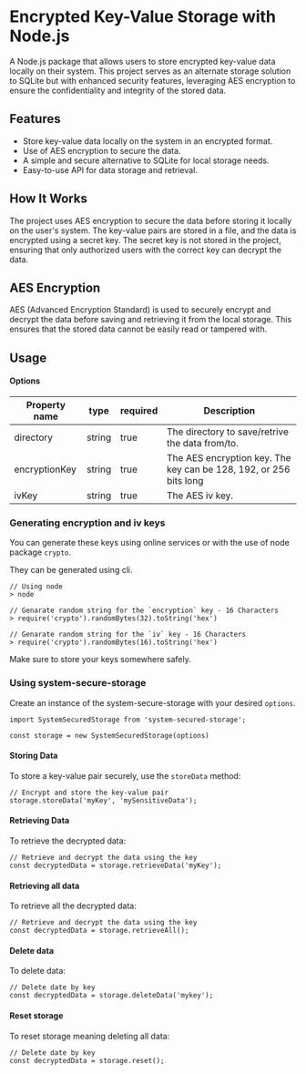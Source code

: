 # Encrypted Key-Value Storage with Node.js

A Node.js package that allows users to store encrypted key-value data locally on their system. This project serves as an alternate storage solution to SQLite but with enhanced security features, leveraging AES encryption to ensure the confidentiality and integrity of the stored data.

## Features

- Store key-value data locally on the system in an encrypted format.
- Use of AES encryption to secure the data.
- A simple and secure alternative to SQLite for local storage needs.
- Easy-to-use API for data storage and retrieval.

## How It Works

The project uses AES encryption to secure the data before storing it locally on the user's system. The key-value pairs are stored in a file, and the data is encrypted using a secret key. The secret key is not stored in the project, ensuring that only authorized users with the correct key can decrypt the data.

## AES Encryption

AES (Advanced Encryption Standard) is used to securely encrypt and decrypt the data before saving and retrieving it from the local storage. This ensures that the stored data cannot be easily read or tampered with.

## Usage

#### Options

| Property name | type   | required | Description                                                       |
| ------------- | ------ | -------- | ----------------------------------------------------------------- |
| directory     | string | true     | The directory to save/retrive the data from/to.                   |
| encryptionKey | string | true     | The AES encryption key. The key can be 128, 192, or 256 bits long |
| ivKey         | string | true     | The AES iv key.                                                   |

### Generating encryption and iv keys

You can generate these keys using online services or with the use of node package `crypto`.

They can be generated using cli.

```
// Using node
> node

// Genarate random string for the `encryption` key - 16 Characters
> require('crypto').randomBytes(32).toString('hex')

// Genarate random string for the `iv` key - 16 Characters
> require('crypto').randomBytes(16).toString('hex')
```

Make sure to store your keys somewhere safely.

### Using system-secure-storage

Create an instance of the system-secure-storage with your desired `options`.

```
import SystemSecuredStorage from 'system-secured-storage';

const storage = new SystemSecuredStorage(options)
```

#### Storing Data

To store a key-value pair securely, use the `storeData` method:

```
// Encrypt and store the key-value pair
storage.storeData('myKey', 'mySensitiveData');
```

#### Retrieving Data

To retrieve the decrypted data:

```
// Retrieve and decrypt the data using the key
const decryptedData = storage.retrieveData('myKey');

```

#### Retrieving all data

To retrieve all the decrypted data:

```
// Retrieve and decrypt the data using the key
const decryptedData = storage.retrieveAll();

```

#### Delete data

To delete data:

```
// Delete date by key
const decryptedData = storage.deleteData('mykey');

```

#### Reset storage

To reset storage meaning deleting all data:

```
// Delete date by key
const decryptedData = storage.reset();

```
